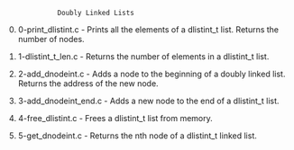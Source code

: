 			     Doubly Linked Lists
0. 0-print_dlistint.c - Prints all the elements of a dlistint_t list. Returns the number of nodes.

1. 1-dlistint_t_len.c - Returns the number of elements in a dlistint_t list.

2. 2-add_dnodeint.c - Adds a node to the beginning of a doubly linked list. Returns the address of the new node.

3. 3-add_dnodeint_end.c - Adds a new node to the end of a dlistint_t list.

4. 4-free_dlistint.c - Frees a dlistint_t list from memory.

5. 5-get_dnodeint.c - Returns the nth node of a dlistint_t linked list.
